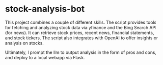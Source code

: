 # stock-analysis-bot

This project combines a couple of different skills. The script provides tools for fetching and analyzing stock data via yfinance and the Bing Search API (for news). It can retrieve stock prices, recent news, financial statements, and stock tickers. The script also integrates with OpenAI to offer insights or analysis on stocks. 

Ultimately, I prompt the llm to output analysis in the form of pros and cons, and deploy to a local webapp via Flask.
